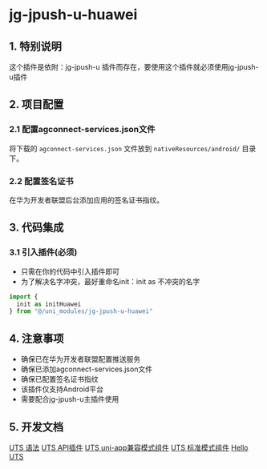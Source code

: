 # jg-jpush-u-huawei

## 1. 特别说明
这个插件是依附：jg-jpush-u 插件而存在，要使用这个插件就必须使用jg-jpush-u插件

## 2. 项目配置

### 2.1 配置agconnect-services.json文件

将下载的 `agconnect-services.json` 文件放到 `nativeResources/android/` 目录下。

### 2.2 配置签名证书

在华为开发者联盟后台添加应用的签名证书指纹。

## 3. 代码集成

### 3.1 引入插件(必须)

- 只需在你的代码中引入插件即可
- 为了解决名字冲突，最好重命名init：init as 不冲突的名字

```typescript
import { 
  init as initHuawei
} from "@/uni_modules/jg-jpush-u-huawei"
```

## 4. 注意事项

- 确保已在华为开发者联盟配置推送服务
- 确保已添加agconnect-services.json文件
- 确保已配置签名证书指纹
- 该插件仅支持Android平台
- 需要配合jg-jpush-u主插件使用

## 5. 开发文档
[UTS 语法](https://uniapp.dcloud.net.cn/tutorial/syntax-uts.html)
[UTS API插件](https://uniapp.dcloud.net.cn/plugin/uts-plugin.html)
[UTS uni-app兼容模式组件](https://uniapp.dcloud.net.cn/plugin/uts-component.html)
[UTS 标准模式组件](https://doc.dcloud.net.cn/uni-app-x/plugin/uts-vue-component.html)
[Hello UTS](https://gitcode.net/dcloud/hello-uts)